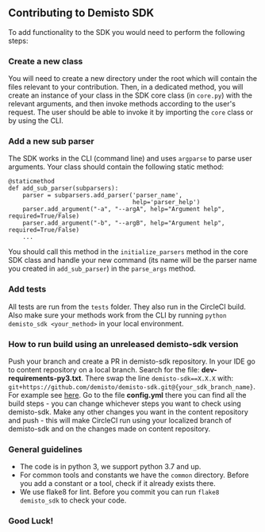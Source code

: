 ## Contributing to Demisto SDK

To add functionality to the SDK you would need to perform the following steps:

### Create a new class
You will need to create a new directory under the root which will contain the files relevant to your contribution.
Then, in a dedicated method, you will create an instance of your class in the SDK core class (in `core.py`) with the relevant arguments, and then invoke methods
according to the user's request. The user should be able to invoke it by importing the `core` class or by using the CLI.

### Add a new sub parser
The SDK works in the CLI (command line) and uses `argparse` to parse user arguments.
Your class should contain the following static method:
```
@staticmethod
def add_sub_parser(subparsers):
    parser = subparsers.add_parser('parser_name',
                                   help='parser_help')
    parser.add_argument("-a", "--argA", help="Argument help", required=True/False)
    parser.add_argument("-b", "--argB", help="Argument help", required=True/False)
    ...
```
You should call this method in the `initialize_parsers` method in the core SDK class and handle your new command
(its name will be the parser name you created in `add_sub_parser`) in the `parse_args` method.

### Add tests
All tests are run from the `tests` folder. They also run in the CircleCI build.
Also make sure your methods work from the CLI by running `python demisto_sdk <your_method>` in your local environment.

### How to run build using an unreleased demisto-sdk version
Push your branch and create a PR in demisto-sdk repository.
In your IDE go to content repository on a local branch.
Search for the file: **dev-requirements-py3.txt**.
There swap the line `demisto-sdk==X.X.X` with: `git+https://github.com/demisto/demisto-sdk.git@{your_sdk_branch_name}`. For example see [here](https://github.com/demisto/content/blob/ad06ef4d1bdd398ce4b70f0fd2e5eab7a772c11c/dev-requirements-py3.txt#L2).
Go to the file **config.yml** there you can find all the build steps - you can change whichever steps you want to check using demisto-sdk.
Make any other changes you want in the content repository and push - this will make CircleCI run using your localized branch of demisto-sdk and on the changes made on content repository.

### General guidelines
* The code is in python 3, we support python 3.7 and up.
* For common tools and constants we have the `common` directory. Before you add a constant or a tool, check if it already exists there.
* We use flake8 for lint. Before you commit you can run `flake8 demisto_sdk` to check your code.

### Good Luck!
